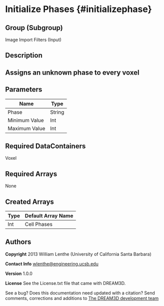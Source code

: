 Initialize Phases {#initializephase}
======

## Group (Subgroup) ##
Image Import Filters (Input)


## Description ##
Assigns an unknown phase to every voxel
----------


## Parameters ##


| Name             |  Type  |
|------------------|--------|
| Phase            | String |
| Minimum Value    | Int    |
| Maximum Value    | Int    |


## Required DataContainers ##

Voxel

## Required Arrays ##

None


## Created Arrays ##


| Type | Default Array Name |
|------|--------------------|
| Int  | Cell Phases        |



## Authors ##

**Copyright** 2013 William Lenthe (University of California Santa Barbara)

**Contact Info** wlenthe@engineering.ucsb.edu

**Version** 1.0.0

**License**  See the License.txt file that came with DREAM3D.



See a bug? Does this documentation need updated with a citation? Send comments, corrections and additions to [The DREAM3D development team](mailto:dream3d@bluequartz.net?subject=Documentation%20Correction)

